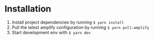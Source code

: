 # Installation

1. Install project dependencies by running `$ yarn install`
2. Pull the latest amplify configuration by running `$ yarn pull:amplify`
3. Start development env with `$ yarn dev`
